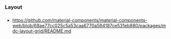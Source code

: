 ### Layout

###

- https://github.com/material-components/material-components-web/blob/68ae77cc025c5a53caa6770a584187ce531eb880/packages/mdc-layout-grid/README.md

